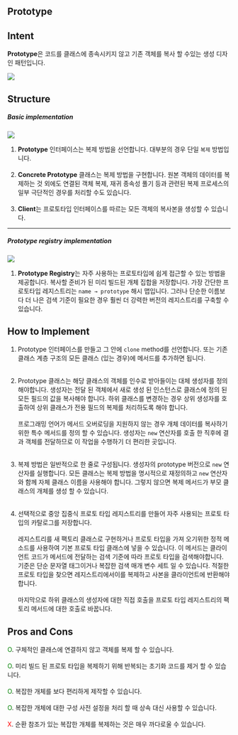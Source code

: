 Prototype
---
## Intent

**Prototype**은 코드를 클래스에 종속시키지 않고 기존 객체를 복사 할 수있는 생성 디자인 패턴입니다.

![](https://images.velog.io/images/chrishan/post/2f76162b-0a2b-4bd6-b155-aedab4937ce0/prototype-2x.png)

## Structure
##### Basic implementation
![](https://images.velog.io/images/chrishan/post/1d0f30b8-5d0e-46a4-99df-0ec1ad3b0fb3/structure-indexed-2x.png)
1. **Prototype** 인터페이스는 복제 방법을 선언합니다. 대부분의 경우 단일 `복제` 방법입니다.<br /><br />
2. **Concrete Prototype** 클래스는 복제 방법을 구현합니다. 원본 객체의 데이터를 복제하는 것 외에도 연결된 객체 복제, 재귀 종속성 풀기 등과 관련된 복제 프로세스의 일부 극단적인 경우를 처리할 수도 있습니다.<br /><br />
3. **Client**는 프로토타입 인터페이스를 따르는 모든 객체의 복사본을 생성할 수 있습니다.

---
##### Prototype registry implementation
![](https://images.velog.io/images/chrishan/post/f4feca08-2769-45cd-bf2a-df63594f6e3f/structure-prototype-cache-indexed-2x.png)
1. **Prototype Registry**는 자주 사용하는 프로토타입에 쉽게 접근할 수 있는 방법을 제공합니다. 복사할 준비가 된 미리 빌드된 개체 집합을 저장합니다. 가장 간단한 프로토타입 레지스트리는 `name → prototype` 해시 맵입니다. 그러나 단순한 이름보다 더 나은 검색 기준이 필요한 경우 훨씬 더 강력한 버전의 레지스트리를 구축할 수 있습니다.

## How to Implement

1. Prototype 인터페이스를 만들고 그 안에 `clone` method를 선언합니다. 또는 기존 클래스 계층 구조의 모든 클래스 (있는 경우)에 메서드를 추가하면 됩니다.<br /><br />

2. Prototype 클래스는 해당 클래스의 객체를 인수로 받아들이는 대체 생성자를 정의해야합니다. 생성자는 전달 된 객체에서 새로 생성 된 인스턴스로 클래스에 정의 된 모든 필드의 값을 복사해야 합니다. 하위 클래스를 변경하는 경우 상위 생성자를 호출하여 상위 클래스가 전용 필드의 복제를 처리하도록 해야 합니다.<br /><br />프로그래밍 언어가 메서드 오버로딩을 지원하지 않는 경우 개체 데이터를 복사하기 위한 특수 메서드를 정의 할 수 있습니다. 생성자는 `new` 연산자를 호출 한 직후에 결과 객체를 전달하므로 이 작업을 수행하기 더 편리한 곳입니다.<br /><br />

3. 복제 방법은 일반적으로 한 줄로 구성됩니다. 생성자의 prototype 버전으로 `new` 연산자를 실행합니다. 모든 클래스는 복제 방법을 명시적으로 재정의하고 `new` 연산자와 함께 자체 클래스 이름을 사용해야 합니다. 그렇지 않으면 복제 메서드가 부모 클래스의 개체를 생성 할 수 있습니다.<br /><br />

4. 선택적으로 중앙 집중식 프로토 타입 레지스트리를 만들어 자주 사용되는 프로토 타입의 카탈로그를 저장합니다.<br /><br />레지스트리를 새 팩토리 클래스로 구현하거나 프로토 타입을 가져 오기위한 정적 메소드를 사용하여 기본 프로토 타입 클래스에 넣을 수 있습니다. 이 메서드는 클라이언트 코드가 메서드에 전달하는 검색 기준에 따라 프로토 타입을 검색해야합니다. 기준은 단순 문자열 태그이거나 복잡한 검색 매개 변수 세트 일 수 있습니다. 적절한 프로토 타입을 찾으면 레지스트리에서이를 복제하고 사본을 클라이언트에 반환해야합니다.<br /><br />마지막으로 하위 클래스의 생성자에 대한 직접 호출을 프로토 타입 레지스트리의 팩토리 메서드에 대한 호출로 바꿉니다.

## Pros and Cons

<span style="color:green;">O</span>. 구체적인 클래스에 연결하지 않고 객체를 복제 할 수 있습니다.<br /><br />
<span style="color:green;">O</span>. 미리 빌드 된 프로토 타입을 복제하기 위해 반복되는 초기화 코드를 제거 할 수 있습니다.<br /><br />
<span style="color:green;">O</span>. 복잡한 개체를 보다 편리하게 제작할 수 있습니다.<br /><br />
<span style="color:green;">O</span>. 복잡한 개체에 대한 구성 사전 설정을 처리 할 때 상속 대신 사용할 수 있습니다.<br /><br />
<span style="color:red;">X</span>. 순환 참조가 있는 복잡한 개체를 복제하는 것은 매우 까다로울 수 있습니다.